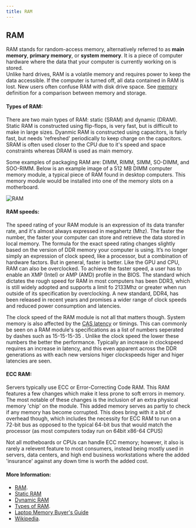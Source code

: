 ```yaml
---
title: RAM
---
```

## RAM

RAM stands for random-access memory, alternatively referred to as **main memory**, **primary memory**, or **system memory**. It is a piece of computer hardware where the data that your computer is currently working on is stored.<br/>
Unlike hard drives, RAM is a volatile memory and requires power to keep the data accessible. If the computer is turned off, all data contained in RAM is lost. New users often confuse RAM with disk drive space. See <a href='https://www.computerhope.com/jargon/m/memory.htm' target='_blank' rel='nofollow'>memory</a> definition for a comparison between memory and storage.<br/>

#### Types of RAM:
There are two main types of RAM: static (SRAM) and dynamic (DRAM). Static RAM is constructed using flip-flops, is very fast, but is difficult to make in large sizes. Dyanmic RAM is constructed using capacitors, is fairly fast, but needs 'refreshed' periodically to keep charge on the capacitors. SRAM is often used closer to the CPU due to it's speed and space constraints whereas DRAM is used as main memory.

Some examples of packaging RAM are: DIMM, RIMM, SIMM, SO-DIMM, and SOO-RIMM. Below is an example image of a 512 MB DIMM computer memory module, a typical piece of RAM found in desktop computers. This memory module would be installed into one of the memory slots on a motherboard.

![RAM](https://images-na.ssl-images-amazon.com/images/I/41kVnWQebtL._SL256_.jpg)

#### RAM speeds:
The speed rating of your RAM module is an expression of its data transfer rate, and it's almost always expressed in megahertz (Mhz). The faster the number, the faster your computer can store and retrieve the data stored in local memory. The formula for the exact speed rating changes slightly based on the version of DDR memory your computer is using. It’s no longer simply an expression of clock speed, like a processor, but a combination of hardware factors. But in general, faster is better. Like the GPU and CPU, RAM can also be overclocked. To achieve the faster speed, a user has to enable an XMP (Intel) or AMP (AMD) profile in the BIOS.
The standard which dictates the rough speed for RAM in most computers has been DDR3, which is still widely adopted and supports a limit fo 2133Mhz or greater when run outside of its specification by overclocking. A new standard, DDR4, has been released in recent years and promises a wider range of clock speeds and reduced power consumption and latencies.

The clock speed of the RAM module is not all that matters though. System memory is also affected by the [CAS latency](https://en.wikipedia.org/wiki/CAS_latency) or timings. This can commonly be seen on a RAM module's specifications as a list of numbers seperated by dashes such as 15-15-15-35 . Unlike the clock speed the lower these numbers the better the performance. Typically an increase in clockspeed requires an increase in latency, and this even apparent across the DDR generations as with each new versions higer clockspeeds higer and higer latencies are seen.

#### ECC RAM:
Servers typically use ECC or Error-Correcting Code RAM. This RAM features a few changes which make it less prone to soft errors in memory. The most notable of these changes is the inclusion of an extra physical memory 'chip' on the module. This added memory serves as partiy to check if any memory has become corrupted. This does bring with it a bit of overhead though, which includes the necessity for ECC RAM to run on a 72-bit bus as opposed to the typical 64-bit bus that would match the processor (as most computers today run on 64bit x86-64 CPUS)

Not all motheboards or CPUs can handle ECC memory; however, it also is rarely a relevent feature to most consumers, instead being mostly used in servers, data centers, and high end business workstations where the added 'insurance' against any down time is worth the added cost.


#### More Information:
<!-- Please add any articles you think might be helpful to read before writing the article -->
* <a href='http://www.webopedia.com/TERM/R/RAM.html' target='_blank' rel='nofollow'>RAM</a>.
* [Static RAM](https://en.wikipedia.org/wiki/Static_random-access_memory)
* [Dynamic RAM](https://en.wikipedia.org/wiki/Dynamic_random-access_memory)
* <a href='http://www.computermemoryupgrade.net/types-of-computer-memory-common-uses.html' target='_blank' rel='nofollow'>Types of RAM</a>.
* [Laptop Memory Buyer's Guide](https://www.lifewire.com/laptop-memory-buyers-guide-833024)
* <a href='https://en.wikipedia.org/wiki/Random-access_memory' target='_blank' rel='noffolow'>Wikipedia</a>.
